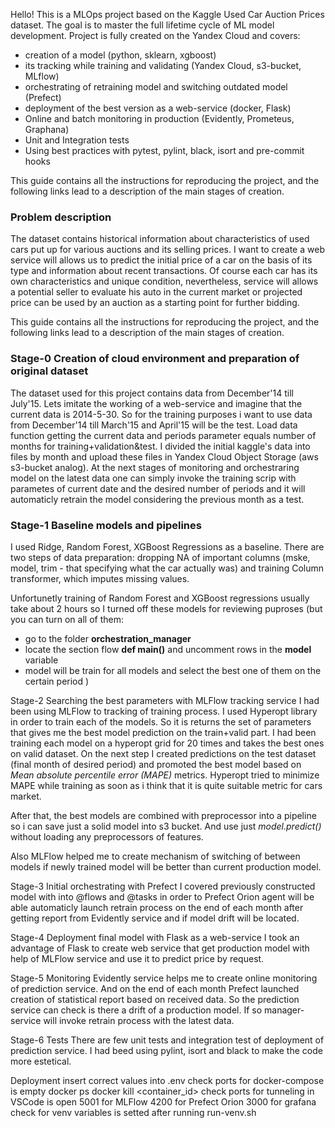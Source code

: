 Hello! This is a MLOps project based on the Kaggle Used Car Auction Prices dataset. The goal is to master the full lifetime cycle of ML model development. Project is fully created on the Yandex Cloud and covers:

- creation of a model (python, sklearn, xgboost)
- its tracking while training and validating (Yandex Cloud, s3-bucket, MLflow)
- orchestrating of retraining model and switching outdated model (Prefect)
- deployment of the best version as a web-service (docker, Flask) 
- Online and batch monitoring in production (Evidently, Prometeus, Graphana)
- Unit and Integration tests
- Using best practices with pytest, pylint, black, isort and pre-commit hooks

This guide contains all the instructions for reproducing the project, and the following links lead to a description of the main stages of creation.

### Problem description
The dataset contains historical information about characteristics of used cars put up for various auctions and its selling prices. I want to create a web service will allows us to predict the initial price of a car on the basis of its type and information about recent transactions. 
Of course each car has its own characteristics and unique condition, nevertheless, service will allows a potential seller to evaluate his auto in the current market or projected price can be used by an auction as a starting point for further bidding.

This guide contains all the instructions for reproducing the project, and the following links lead to a description of the main stages of creation.

### Stage-0 Creation of cloud environment and preparation of original dataset
The dataset used for this project contains data from December'14 till July'15. Lets imitate the working of a web-service and imagine that the current data is 2014-5-30.
So for the training purposes i want to use data from December'14 till March'15 and April'15 will be the test. Load data function getting the current data and periods parameter equals number of months for training+validation&test.
I divided  the initial kaggle's data into files by month and upload these files in Yandex Cloud Object Storage (aws s3-bucket analog).
At the next stages of monitoring and orchestraring model on the latest data one can simply invoke the training scrip with parametes of current date and the desired number of periods and it will automaticly retrain the model considering the previous month as a test.

### Stage-1 Baseline models and pipelines
I used Ridge, Random Forest, XGBoost Regressions as a baseline. There are two steps of data preparation: dropping NA of important columns (mske, model, trim - that specifying what the car actually was) and training Column transformer, which imputes missing values. 

Unfortunetly training of Random Forest and XGBoost regressions usually take about 2 hours so I turned off these models for reviewing puproses 
(but you can turn on all of them:
- go to the folder **orchestration_manager**
- locate the section flow **def main()** and uncomment rows in the **model** variable
- model will be train for all models and select the best one of them on the certain period
)

Stage-2 Searching the best parameters with MLFlow tracking service
I had been using MLFlow to tracking of training process.
I used Hyperopt library in order to train each of the models. So it is returns the set of parameters that gives me the best model prediction on the train+valid part.
I had been training each model on a hyperopt grid for 20 times and takes the best ones on valid dataset.
On the next step I created predictions on the test dataset (final month of desired period) and promoted the best model based on _Mean absolute percentile error (MAPE)_ metrics.
Hyperopt tried to minimize MAPE while training as soon as i think that it is quite suitable metric for cars market.

After that, the best models are combined with preprocessor into a pipeline so i can save just a solid model into s3 bucket. And use just _model.predict()_ without loading any preprocessors of features.

Also MLFlow helped me to create mechanism of switching of between models if newly trained model will be better than current production model.

Stage-3 Initial orchestrating with Prefect
I covered previously constructed model with into @flows and @tasks in order to Prefect Orion agent will be able automaticly launch retrain process on the end of each month after getting report from Evidently service and if model drift will be located.

Stage-4 Deployment final model with Flask as a web-service 
I took an advantage of Flask to create web service that get production model with help of MLFlow service and use it to predict price by request.

Stage-5 Monitoring 
Evidently service helps me to create online monitoring of prediction service.
And on the end of each month Prefect launched creation of statistical report based on received data. So the prediction service can check is there a drift of a production model. If so manager-service will invoke retrain process with the latest data.

Stage-6 Tests
There are few unit tests and integration test of deployment of prediction service.
I had beed using pylint, isort and black to make the code more estetical.

Deployment
insert correct values into .env
check ports for docker-compose is empty
    docker ps
        docker kill <container_id>
check ports for tunneling in VSCode is open
5001 for MLFlow
4200 for Prefect Orion
3000 for grafana
check for venv variables is setted after running run-venv.sh
